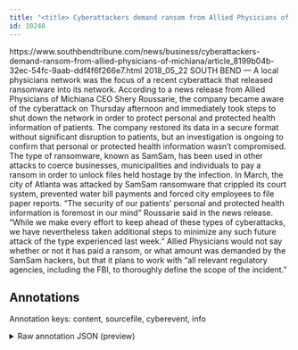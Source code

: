 ```yaml
---
title: "<title> Cyberattackers demand ransom from Allied Physicians of Michiana   </title>"
id: 10248
---
```


<title> Cyberattackers demand ransom from Allied Physicians of Michiana   </title>
<source> https://www.southbendtribune.com/news/business/cyberattackers-demand-ransom-from-allied-physicians-of-michiana/article_8199b04b-32ec-54fc-9aab-ddf4f6f266e7.html </source>
<date> 2018_05_22 </date>
<text>
SOUTH BEND — A local physicians network was the focus of a recent cyberattack that released ransomware into its network.
According to a news release from Allied Physicians of Michiana CEO Shery Roussarie, the company became aware of the cyberattack on Thursday afternoon and immediately took steps to shut down the network in order to protect personal and protected health information of patients.
The company restored its data in a secure format without significant disruption to patients, but an investigation is ongoing to confirm that personal or protected health information wasn’t compromised.
The type of ransomware, known as SamSam, has been used in other attacks to coerce businesses, municipalities and individuals to pay a ransom in order to unlock files held hostage by the infection. In March, the city of Atlanta was attacked by SamSam ransomware that crippled its court system, prevented water bill payments and forced city employees to file paper reports.
“The security of our patients’ personal and protected health information is foremost in our mind” Roussarie said in the news release. “While we make every effort to keep ahead of these types of cyberattacks, we have nevertheless taken additional steps to minimize any such future attack of the type experienced last week.”
Allied Physicians would not say whether or not it has paid a ransom, or what amount was demanded by the SamSam hackers, but that it plans to work with “all relevant regulatory agencies, including the FBI, to thoroughly define the scope of the incident.”
</text>



## Annotations

Annotation keys: content, sourcefile, cyberevent, info

<details>
<summary>Raw annotation JSON (preview)</summary>

```json
{
  "content": "SOUTH BEND \u2014 A local physicians network was the focus of a recent cyberattack that released ransomware into its network. According to a news release from Allied Physicians of Michiana CEO Shery Roussarie, the company became aware of the cyberattack on Thursday afternoon and immediately took steps to shut down the network in order to protect personal and protected health information of patients. The company restored its data in a secure format without significant disruption to patients, but an investigation is ongoing to confirm that personal or protected health information wasn\u2019t compromised. The type of ransomware, known as SamSam, has been used in other attacks to coerce businesses, municipalities and individuals to pay a ransom in order to unlock files held hostage by the infection. In March, the city of Atlanta was attacked by SamSam ransomware that crippled its court system, prevented water bill payments and forced city employees to file paper reports. \u201cThe security of our patients\u2019 personal and protected health information is foremost in our mind\u201d Roussarie said in the news release. \u201cWhile we make every effort to keep ahead of these types of cyberattacks, we have nevertheless taken additional steps to minimize any such future attack of the type experienced last week.\u201d Allied Physicians would not say whether or not it has paid a ransom, or what amount was demanded by the SamSam hackers, but that it plans to work with \u201call relevant regulatory agencies, including the FBI, to thoroughly define the scope of the incident.\u201d",
  "sourcefile": "10248.txt",
  "cyberevent": {
    "hopper": [
      {
        "index": 0,
        "relation": "Same",
        "events": [
          {
            "index": "E6",
            "type": "Attack",
            "realis": "Other",
            "nugget": {
              "startOffset": 1379,
              "index": "T16",
              "endOffset": 1391,
              "text": "was demanded"
            },
            "argument": [
              {
                "index": "T17",
                "text": "the SamSam hackers",
                "endOffset": 1413,
                "role": {
                  "type": "Attacker"
                },
                "startOffset": 1395,
                "type": "Person"
              }
            ],
            "subtype": "Ransom"
          },
          {
            "index": "E5",
            "type": "Attack",
            "realis": "Other",
            "nugget": {
              "startOffset": 1345,
              "index": "T14",
              "endOffset": 1362,
              "text": "has paid a ransom"
            },
            "argument": [
              {
                "index": "T15",
                "external_reference": {
                  "wikidataid": "Q38"
                },
                "endOffset": 1344,
                "role": {
                  "type": "Victim"
                },
                "text": "it",
                "startOffset": 1342,
                "type": "Organization"
              }
            ],
            "subtype": "Ransom"
          }
        ]
      },
      {
        "index": 1,
        "events": [
          {
            "index": "E2",
            "type": "Attack",
            "realis": "Generic",
            "nugget": {
              "startOffset": 728,
              "index": "T4",
              "endOffset": 740,
              "text": "pay a ransom"
            },
            "argument": [
              {
                "index": "T6",
                "external_reference": {
                  "wikidataid": "Q15284"
                },
                "endOffset": 708,
                "role": {
                  "type": "Victim"
                },
                "text": "municipalities",
                "startOffset": 694,
                "type": "Organization"
              },
              {
                "index": "T5",
                "text": "individuals",
```
</details>
